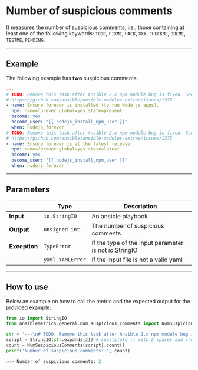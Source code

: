 # Number of suspicious comments

It measures the number of suspicious comments, i.e., those containing at least one of the following keywords: ```TODO```, ```FIXME```, ```HACK```, ```XXX```, ```CHECKME```, ```DOCME```, ```TESTME```, ```PENDING```.

---

## Example
The following example has **two** suspicious comments.


``` yaml
---
# TODO: Remove this task after Ansible 2.x npm module bug is fixed. See:
# https://github.com/ansible/ansible-modules-extras/issues/1375
- name: Ensure forever is installed (to run Node.js apps).
  npm: name=forever global=yes state=present
  become: yes
  become_user: "{{ nodejs_install_npm_user }}"
  when: nodejs_forever
# TODO: Remove this task after Ansible 2.x npm module bug is fixed. See:
# https://github.com/ansible/ansible-modules-extras/issues/1375
- name: Ensure forever is at the latest release.
  npm: name=forever global=yes state=latest
  become: yes
  become_user: "{{ nodejs_install_npm_user }}"
  when: nodejs_forever        
```
---

## Parameters

|                |Type            |Description |
|----------------|----------------|-------------------|
| **Input**      | ```io.StringIO```    |An ansible playbook|
| **Output**     | ```unsigned int```   |The number of suspicious comments  |
| **Exception**  | ```TypeError```      |If the type of the input parameter is not io.StringIO |
|                | ```yaml.YAMLError``` |If the input file is not a valid yaml | 

---

## How to use
Below an example on how to call the metric and the expected output for the provided example:

```python
from io import StringIO
from ansiblemetrics.general.num_suspicious_comments import NumSuspiciousComments

str = '---\n# TODO: Remove this task after Ansible 2.x npm module bug is fixed. See:\n# https://github.com/ansible/ansible-modules-extras/issues/1375\n- name: Ensure forever is installed (to run Node.js apps).\n\tnpm: name=forever global=yes state=present\n\tbecome: yes\n\tbecome_user: "{{ nodejs_install_npm_user }}"\n\twhen: nodejs_forever\n# TODO: Remove this task after Ansible 2.x npm module bug is fixed. See:\n# https://github.com/ansible/ansible-modules-extras/issues/1375\n- name: Ensure forever is at the latest release.\n\tnpm: name=forever global=yes state=latest\n\tbecome: yes\n\tbecome_user: "{{ nodejs_install_npm_user }}"\n\twhen: nodejs_forever\t' 
script = StringIO(str.expands(2)) # substitute \t with 2 spaces and create the StringIO object
count = NumSuspiciousComments(script).count()
print('Number of suspicious comments: ', count)

>>> Number of suspicious comments: 2
```